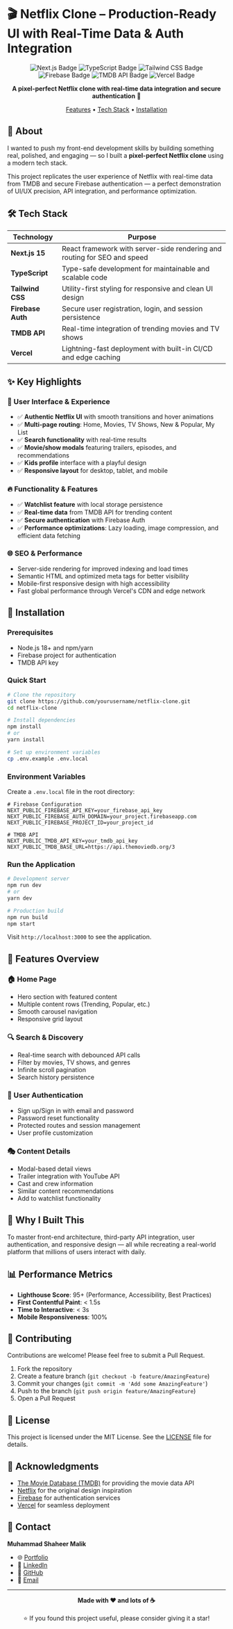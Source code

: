 # 🎬 Netflix Clone – Production-Ready UI with Real-Time Data & Auth Integration

<div align="center">
  <img src="https://img.shields.io/badge/Next.js_15-000000?style=for-the-badge&logo=next.js&logoColor=white" alt="Next.js Badge"/>
  <img src="https://img.shields.io/badge/TypeScript-3178C6?style=for-the-badge&logo=typescript&logoColor=white" alt="TypeScript Badge"/>
  <img src="https://img.shields.io/badge/Tailwind_CSS-38B2AC?style=for-the-badge&logo=tailwind-css&logoColor=white" alt="Tailwind CSS Badge"/>
  <img src="https://img.shields.io/badge/Firebase-FFCA28?style=for-the-badge&logo=firebase&logoColor=black" alt="Firebase Badge"/>
  <img src="https://img.shields.io/badge/TMDB_API-01B4E4?style=for-the-badge&logo=themoviedatabase&logoColor=white" alt="TMDB API Badge"/>
  <img src="https://img.shields.io/badge/Vercel-000000?style=for-the-badge&logo=vercel&logoColor=white" alt="Vercel Badge"/>
  
  **A pixel-perfect Netflix clone with real-time data integration and secure authentication** 🍿
  
  [Features](#-key-highlights) • [Tech Stack](#️-tech-stack) • [Installation](#-installation)
</div>

## 🚀 About

I wanted to push my front-end development skills by building something real, polished, and engaging — so I built a **pixel-perfect Netflix clone** using a modern tech stack.

This project replicates the user experience of Netflix with real-time data from TMDB and secure Firebase authentication — a perfect demonstration of UI/UX precision, API integration, and performance optimization.

## 🛠️ Tech Stack

| Technology | Purpose |
|------------|---------|
| **Next.js 15** | React framework with server-side rendering and routing for SEO and speed |
| **TypeScript** | Type-safe development for maintainable and scalable code |
| **Tailwind CSS** | Utility-first styling for responsive and clean UI design |
| **Firebase Auth** | Secure user registration, login, and session persistence |
| **TMDB API** | Real-time integration of trending movies and TV shows |
| **Vercel** | Lightning-fast deployment with built-in CI/CD and edge caching |

## ✨ Key Highlights

### 🎨 User Interface & Experience
- ✅ **Authentic Netflix UI** with smooth transitions and hover animations
- ✅ **Multi-page routing**: Home, Movies, TV Shows, New & Popular, My List
- ✅ **Search functionality** with real-time results
- ✅ **Movie/show modals** featuring trailers, episodes, and recommendations
- ✅ **Kids profile** interface with a playful design
- ✅ **Responsive layout** for desktop, tablet, and mobile

### 🔥 Functionality & Features
- ✅ **Watchlist feature** with local storage persistence
- ✅ **Real-time data** from TMDB API for trending content
- ✅ **Secure authentication** with Firebase Auth
- ✅ **Performance optimizations**: Lazy loading, image compression, and efficient data fetching

### 🌐 SEO & Performance
- Server-side rendering for improved indexing and load times
- Semantic HTML and optimized meta tags for better visibility
- Mobile-first responsive design with high accessibility
- Fast global performance through Vercel's CDN and edge network

## 🚀 Installation

### Prerequisites
- Node.js 18+ and npm/yarn
- Firebase project for authentication
- TMDB API key

### Quick Start
```bash
# Clone the repository
git clone https://github.com/yourusername/netflix-clone.git
cd netflix-clone

# Install dependencies
npm install
# or
yarn install

# Set up environment variables
cp .env.example .env.local
```

### Environment Variables
Create a `.env.local` file in the root directory:

```env
# Firebase Configuration
NEXT_PUBLIC_FIREBASE_API_KEY=your_firebase_api_key
NEXT_PUBLIC_FIREBASE_AUTH_DOMAIN=your_project.firebaseapp.com
NEXT_PUBLIC_FIREBASE_PROJECT_ID=your_project_id

# TMDB API
NEXT_PUBLIC_TMDB_API_KEY=your_tmdb_api_key
NEXT_PUBLIC_TMDB_BASE_URL=https://api.themoviedb.org/3
```

### Run the Application
```bash
# Development server
npm run dev
# or
yarn dev

# Production build
npm run build
npm start
```

Visit `http://localhost:3000` to see the application.

## 📱 Features Overview

### 🏠 Home Page
- Hero section with featured content
- Multiple content rows (Trending, Popular, etc.)
- Smooth carousel navigation
- Responsive grid layout

### 🔍 Search & Discovery
- Real-time search with debounced API calls
- Filter by movies, TV shows, and genres
- Infinite scroll pagination
- Search history persistence

### 👤 User Authentication
- Sign up/Sign in with email and password
- Password reset functionality
- Protected routes and session management
- User profile customization

### 🎭 Content Details
- Modal-based detail views
- Trailer integration with YouTube API
- Cast and crew information
- Similar content recommendations
- Add to watchlist functionality

## 🎯 Why I Built This

To master front-end architecture, third-party API integration, user authentication, and responsive design — all while recreating a real-world platform that millions of users interact with daily.

## 📊 Performance Metrics

- **Lighthouse Score**: 95+ (Performance, Accessibility, Best Practices)
- **First Contentful Paint**: < 1.5s
- **Time to Interactive**: < 3s
- **Mobile Responsiveness**: 100%

## 🤝 Contributing

Contributions are welcome! Please feel free to submit a Pull Request.

1. Fork the repository
2. Create a feature branch (`git checkout -b feature/AmazingFeature`)
3. Commit your changes (`git commit -m 'Add some AmazingFeature'`)
4. Push to the branch (`git push origin feature/AmazingFeature`)
5. Open a Pull Request

## 📜 License

This project is licensed under the MIT License. See the [LICENSE](LICENSE) file for details.

## 🙏 Acknowledgments

- [The Movie Database (TMDB)](https://www.themoviedb.org/) for providing the movie data API
- [Netflix](https://www.netflix.com/) for the original design inspiration
- [Firebase](https://firebase.google.com/) for authentication services
- [Vercel](https://vercel.com/) for seamless deployment

## 📧 Contact

**Muhammad Shaheer Malik**

- 🌐 [Portfolio](https://shaheer-portfolio-omega.vercel.app/)
- 💼 [LinkedIn](https://linkedin.com/in/malik-shaheer03)
- 🐙 [GitHub](https://github.com/malik-shaheer03)
- 📧 [Email](mailto:shaheermalik03@gmail.com)

---

<div align="center">
  <strong>Made with ❤️ and lots of ☕</strong>
  <br><br>
  ⭐ If you found this project useful, please consider giving it a star!
  
</div>
